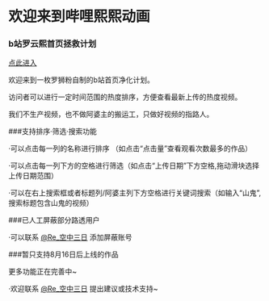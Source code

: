 # 欢迎来到哔哩熙熙动画
### b站罗云熙首页拯救计划

[点此进入](https://returnless.github.io/test/)

欢迎来到一枚罗狮粉自制的b站首页净化计划。

访问者可以进行一定时间范围的热度排序，方便查看最新上传的热度视频。

我们不生产视频，也不做阿婆主的搬运工，只做好视频的指路人。

###支持排序·筛选·搜索功能

·可以点击每一列的名称进行排序 （如点击“点击量”查看观看次数最多的作品）

·可以点击每一列下方的空格进行筛选（如点击“上传日期”下方空格,拖动滑块选择上传日期范围）

·可以在右上搜索框或者标题列/阿婆主列下方空格进行关键词搜索（如输入“山鬼”,搜索标题包含山鬼的视频）

###已人工屏蔽部分路透用户

·可以联系 [\@Re_空中三日](https://www.weibo.com/u/6722029638) 添加屏蔽账号

###暂只支持8月16日后上线的作品

更多功能正在完善中~

·欢迎联系 [\@Re_空中三日](https://www.weibo.com/u/6722029638) 提出建议或技术支持~
  
  